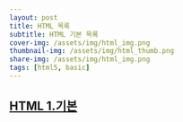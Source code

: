 ```yaml
---
layout: post
title: HTML 목록
subtitle: HTML 기본 목룍
cover-img: /assets/img/html_img.png
thumbnail-img: /assets/img/html_thumb.png
share-img: /assets/img/html_img.png
tags: [html5, basic]
---
```


## [HTML 1.기본][html-basic]

[html-basic]: https://devjiraynor.github.io/2022-03-18-html-basic/ "html 기본"
